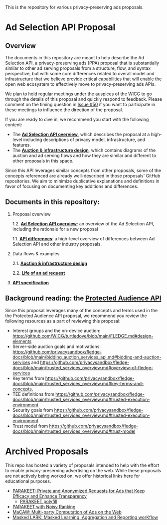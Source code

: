 This is the repository for various privacy-preserving ads proposals.

# Ad Selection API Proposal
## Overview
The documents in this repository are meant to help describe the Ad Selection API, a privacy-preserving ads (PPA) proposal that is substantially similar to other ad serving proposals from a structure, flow, and syntax perspective, but with some core differences related to overall model and infrastructure that we believe provide critical capabilities that will enable the open web ecosystem to effectively move to privacy-preserving ads APIs.

We plan to hold regular meetings under the auspices of the WICG to go through the details of this proposal and quickly respond to feedback. Please comment on the timing question in [Issue #50](https://github.com/WICG/privacy-preserving-ads/issues/50) if you want to participate in these meetings to influence the direction of the proposal.

If you are ready to dive in, we recommend you start with the following content:
- The [**Ad Selection API overview**](Ad%20Selection%20Overview.md), which describes the proposal at a high-level including descriptions of privacy model, infrastructure, and features.
- The [**Auction & infrastructure design**](Auction%20&%20Infrastructure%20Design.md), which contains diagrams of the auction and ad serving flows and how they are similar and different to other proposals in this space.

Since this API leverages similar concepts from other proposals, some of the concepts referenced are already well-described in those proposals' GitHub repositories. We aim to minimize duplicative explanations and definitions in favor of focusing on documenting key additions and differences.

## Documents in this repository:
1. Proposal overview

     1.2. [**Ad Selection API overview**](Ad%20Selection%20Overview.md): an overview of the Ad Selection API, including the rationale for a new proposal

     1.1. [**API differences**](API%20Differences.md): a high-level overview of differences between Ad Selection API and other industry proposals.


2. Data flows & examples

     2.1. [**Auction & infrastructure design**](Auction%20&%20Infrastructure%20Design.md)

     2.2. [**Life of an ad request**](Life%20of%20an%20Ad%20Request.md)

3. [**API specification**](API%20Details.md)

## Background reading: the [Protected Audience API](https://github.com/WICG/turtledove/blob/main/FLEDGE.md)
Since this proposal leverages many of the concepts and terms used in the the Protected Audience API proposal, we recommend you review the following resources as a part of reviewing this proposal:
- Interest groups and the on-device auction:  https://github.com/WICG/turtledove/blob/main/FLEDGE.md#design-elements
- Server-side auction goals and motivations:  https://github.com/privacysandbox/fledge-docs/blob/main/bidding_auction_services_api.md#bidding-and-auction-services and https://github.com/privacysandbox/fledge-docs/blob/main/trusted_services_overview.md#overview-of-fledge-services
- Key terms from https://github.com/privacysandbox/fledge-docs/blob/main/trusted_services_overview.md#key-terms-and-concepts,
- TEE definitions from https://github.com/privacysandbox/fledge-docs/blob/main/trusted_services_overview.md#trusted-execution-environment
- Security goals from https://github.com/privacysandbox/fledge-docs/blob/main/trusted_services_overview.md#trusted-execution-environment
- Trust model from https://github.com/privacysandbox/fledge-docs/blob/main/trusted_services_overview.md#trust-model


# Archived Proposals
This repo has hosted a variety of proposals intended to help with the effort to enable privacy-preserving advertising on the web. While these proposals are not actively being worked on, we offer historical links here for educational purposes.
* [PARAKEET: Private and Anonymized Requests for Ads that Keep Efficacy and Enhance Transparency](archive\Parakeet.md)
  * [PARAKEET polyfill](https://github.com/microsoft/PARAKEET/tree/main/Polyfill)
* [PARAKEET with Noisy Ranking](archive\NoisyRanking.md)
* [MaCAW: Multi-party Computation of Ads on the Web](archive\MACAW.md)
* [Masked LARK: Masked Learning, Aggregation and Reporting worKflow](archive\MaskedLARK.md)
